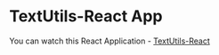 # TextUtils-React App

You can watch this React Application - [TextUtils-React](https://vipinishere.github.io/TextUtils-React)